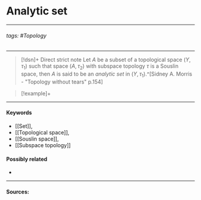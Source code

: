 # Analytic set
***
###### tags: #Topology 
***
>[!dsn]+ Direct strict note
>Let $A$ be a subset of a topological space $(Y,\tau_{1})$ such that space $(A,\tau_{2})$ with subspace topology $\tau$ is a Souslin space, then $A$ is said to be an *analytic set* in $(Y,\tau_{1})$.^[Sidney A. Morris - "Topology without tears" p.154]

>[!example]+ 
>
***
#### Keywords
- [[Set]],
- [[Topological space]],
- [[Souslin space]],
- [[Subspace topology]]
#### Possibly related
- 
***
#### Sources:
